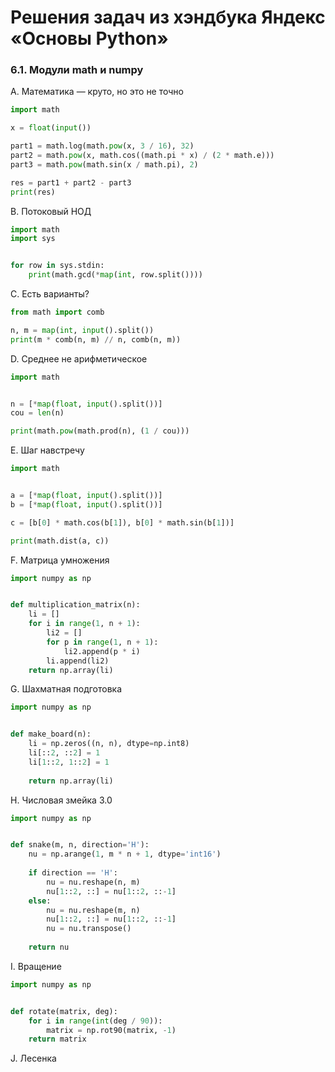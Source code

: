 # Решения задач из хэндбука Яндекс «Основы Python»

### 6.1. Модули math и numpy

A. Математика — круто, но это не точно
```python
import math

x = float(input())

part1 = math.log(math.pow(x, 3 / 16), 32)
part2 = math.pow(x, math.cos((math.pi * x) / (2 * math.e))) 
part3 = math.pow(math.sin(x / math.pi), 2)

res = part1 + part2 - part3
print(res)
```

B. Потоковый НОД
```python
import math
import sys


for row in sys.stdin:
    print(math.gcd(*map(int, row.split())))
```

C. Есть варианты?
```python
from math import comb

n, m = map(int, input().split())
print(m * comb(n, m) // n, comb(n, m))
```

D. Среднее не арифметическое
```python
import math


n = [*map(float, input().split())]
cou = len(n)

print(math.pow(math.prod(n), (1 / cou)))
```

E. Шаг навстречу
```python
import math


a = [*map(float, input().split())]
b = [*map(float, input().split())]

c = [b[0] * math.cos(b[1]), b[0] * math.sin(b[1])]

print(math.dist(a, c))
```

F. Матрица умножения
```python
import numpy as np


def multiplication_matrix(n):
    li = []
    for i in range(1, n + 1):
        li2 = []
        for p in range(1, n + 1):
            li2.append(p * i)
        li.append(li2)
    return np.array(li)
```

G. Шахматная подготовка
```python
import numpy as np


def make_board(n):
    li = np.zeros((n, n), dtype=np.int8)
    li[::2, ::2] = 1
    li[1::2, 1::2] = 1
    
    return np.array(li)
```

H. Числовая змейка 3.0
```python
import numpy as np


def snake(m, n, direction='H'):
    nu = np.arange(1, m * n + 1, dtype='int16')
    
    if direction == 'H':
        nu = nu.reshape(n, m)
        nu[1::2, ::] = nu[1::2, ::-1]
    else:
        nu = nu.reshape(m, n)
        nu[1::2, ::] = nu[1::2, ::-1]
        nu = nu.transpose()
         
    return nu
```

I. Вращение
```python
import numpy as np


def rotate(matrix, deg):
    for i in range(int(deg / 90)):
        matrix = np.rot90(matrix, -1)
    return matrix
```

J. Лесенка
```python

```
